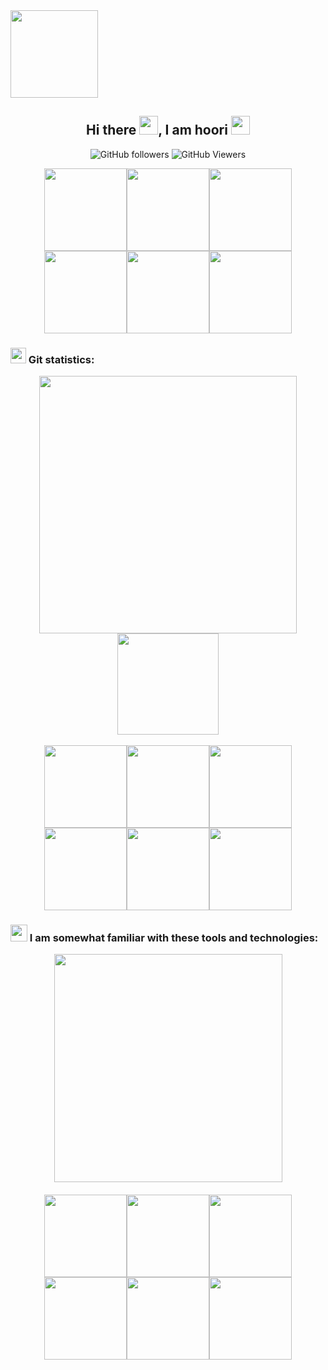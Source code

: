 <img width="140px" src="https://img.shields.io/badge/welcome-1abedb.svg?style=flat&logo=github&color=violet">
<div align="center">

## Hi there <img src="https://raw.githubusercontent.com/MartinHeinz/MartinHeinz/master/wave.gif" width=30px, height=30px />, I am hoori <img src="https://c.tenor.com/eT_e-q0D5xoAAAAC/long-livethe-blob-sunglasses.gif" width=30px, height=30px />

<!--
![GitHub followers](https://img.shields.io/github/followers/hooridahesh?color=%230984e3&logo=github)
![GitHub watchers](https://img.shields.io/github/watchers/hooridahesh/hooridahesh?color=%234cd137&label=Profile%20views%20&logo=github)
-->
![GitHub followers](https://img.shields.io/github/followers/hooridahesh?color=%230984e3&style=for-the-badge)
![GitHub Viewers](https://komarev.com/ghpvc/?username=hooridahesh&style=for-the-badge&color=brightgreen)
<!--![GitHub User's stars](https://img.shields.io/github/stars/hooridahesh?color=%23ef5777&logo=github)-->

<!--<img alt="Github Viewers" src="https://komarev.com/ghpvc/?username=hooridahesh&style=flat&color=4cd137&logo=github">-->

<img width="132px" src="https://s6.uupload.ir/files/git_8bsd.jpg"><img width="132px" src="https://s6.uupload.ir/files/git_8bsd.jpg"><img width="132px" src="https://s6.uupload.ir/files/git_8bsd.jpg"><img width="132px" src="https://s6.uupload.ir/files/git_8bsd.jpg"><img width="132px" src="https://s6.uupload.ir/files/git_8bsd.jpg"><img width="132px" src="https://s6.uupload.ir/files/git_8bsd.jpg">

### <p align="left"><img src="https://img.icons8.com/glyph-neue/452/github.png" width="25px"> Git statistics:</p>
<img width="412px" src="https://github-readme-stats.vercel.app/api?username=hooridahesh&show_icons=true&theme=algolia">
<!--[![Top Langs](https://github-readme-stats.vercel.app/api/top-langs/?username=hooridahesh&langs_count=8&theme=algolia)](https://github.com/hooridahesh/hooridahesh)-->
<img height="162px" src="https://github-readme-stats.vercel.app/api/top-langs?username=hooridahesh&show_icons=true&locale=en&layout=compact&theme=algolia">
<br><br>
<img width="132px" src="https://s6.uupload.ir/files/git_8bsd.jpg"><img width="132px" src="https://s6.uupload.ir/files/git_8bsd.jpg"><img width="132px" src="https://s6.uupload.ir/files/git_8bsd.jpg"><img width="132px" src="https://s6.uupload.ir/files/git_8bsd.jpg"><img width="132px" src="https://s6.uupload.ir/files/git_8bsd.jpg"><img width="132px" src="https://s6.uupload.ir/files/git_8bsd.jpg">

### <p align="left"><img src="http://s3.amazonaws.com/pix.iemoji.com/images/emoji/apple/ios-12/256/nerd-face.png" width="27px"> I am somewhat familiar with these tools and technologies:</p>
<a href="https://skillicons.dev">
<img width="365px" src="https://skillicons.dev/icons?i=c,cpp,python,git,photoshop,html,css">
<a/>
<br><br>
<img width="132px" src="https://s6.uupload.ir/files/git_8bsd.jpg"><img width="132px" src="https://s6.uupload.ir/files/git_8bsd.jpg"><img width="132px" src="https://s6.uupload.ir/files/git_8bsd.jpg"><img width="132px" src="https://s6.uupload.ir/files/git_8bsd.jpg"><img width="132px" src="https://s6.uupload.ir/files/git_8bsd.jpg"><img width="132px" src="https://s6.uupload.ir/files/git_8bsd.jpg">

</div>
